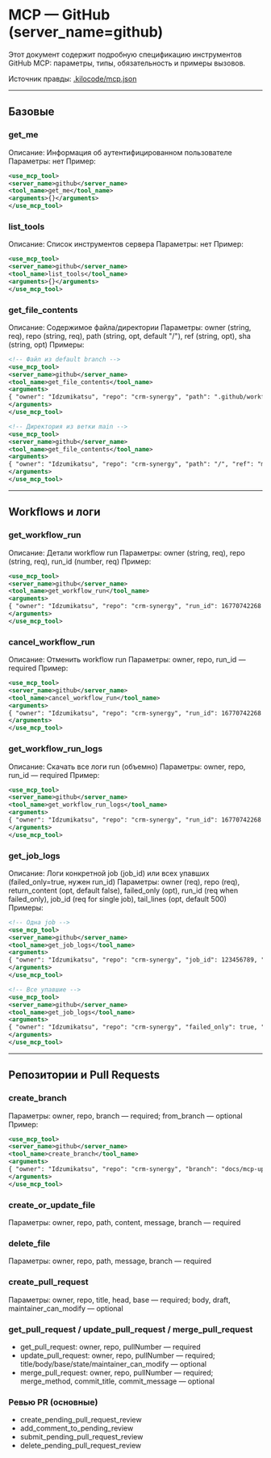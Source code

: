 # MCP — GitHub (server_name=github)

Этот документ содержит подробную спецификацию инструментов GitHub MCP: параметры, типы, обязательность и примеры вызовов.

Источник правды: [.kilocode/mcp.json](../mcp.json)

---

## Базовые

### get_me
Описание: Информация об аутентифицированном пользователе
Параметры: нет
Пример:
```xml
<use_mcp_tool>
<server_name>github</server_name>
<tool_name>get_me</tool_name>
<arguments>{}</arguments>
</use_mcp_tool>
```

### list_tools
Описание: Список инструментов сервера
Параметры: нет
Пример:
```xml
<use_mcp_tool>
<server_name>github</server_name>
<tool_name>list_tools</tool_name>
<arguments>{}</arguments>
</use_mcp_tool>
```

### get_file_contents
Описание: Содержимое файла/директории
Параметры: owner (string, req), repo (string, req), path (string, opt, default "/"), ref (string, opt), sha (string, opt)
Примеры:
```xml
<!-- Файл из default branch -->
<use_mcp_tool>
<server_name>github</server_name>
<tool_name>get_file_contents</tool_name>
<arguments>
{ "owner": "Idzumikatsu", "repo": "crm-synergy", "path": ".github/workflows/ci.yml" }
</arguments>
</use_mcp_tool>

<!-- Директория из ветки main -->
<use_mcp_tool>
<server_name>github</server_name>
<tool_name>get_file_contents</tool_name>
<arguments>
{ "owner": "Idzumikatsu", "repo": "crm-synergy", "path": "/", "ref": "main" }
</arguments>
</use_mcp_tool>
```

---

## Workflows и логи

### get_workflow_run
Описание: Детали workflow run
Параметры: owner (string, req), repo (string, req), run_id (number, req)
Пример:
```xml
<use_mcp_tool>
<server_name>github</server_name>
<tool_name>get_workflow_run</tool_name>
<arguments>
{ "owner": "Idzumikatsu", "repo": "crm-synergy", "run_id": 16770742268 }
</arguments>
</use_mcp_tool>
```

### cancel_workflow_run
Описание: Отменить workflow run
Параметры: owner, repo, run_id — required
Пример:
```xml
<use_mcp_tool>
<server_name>github</server_name>
<tool_name>cancel_workflow_run</tool_name>
<arguments>
{ "owner": "Idzumikatsu", "repo": "crm-synergy", "run_id": 16770742268 }
</arguments>
</use_mcp_tool>
```

### get_workflow_run_logs
Описание: Скачать все логи run (объемно)
Параметры: owner, repo, run_id — required
Пример:
```xml
<use_mcp_tool>
<server_name>github</server_name>
<tool_name>get_workflow_run_logs</tool_name>
<arguments>
{ "owner": "Idzumikatsu", "repo": "crm-synergy", "run_id": 16770742268 }
</arguments>
</use_mcp_tool>
```

### get_job_logs
Описание: Логи конкретной job (job_id) или всех упавших (failed_only=true, нужен run_id)
Параметры: owner (req), repo (req), return_content (opt, default false), failed_only (opt), run_id (req when failed_only), job_id (req for single job), tail_lines (opt, default 500)
Примеры:
```xml
<!-- Одна job -->
<use_mcp_tool>
<server_name>github</server_name>
<tool_name>get_job_logs</tool_name>
<arguments>
{ "owner": "Idzumikatsu", "repo": "crm-synergy", "job_id": 123456789, "return_content": true, "tail_lines": 1000 }
</arguments>
</use_mcp_tool>

<!-- Все упавшие -->
<use_mcp_tool>
<server_name>github</server_name>
<tool_name>get_job_logs</tool_name>
<arguments>
{ "owner": "Idzumikatsu", "repo": "crm-synergy", "failed_only": true, "run_id": 16770742268, "return_content": true }
</arguments>
</use_mcp_tool>
```

---

## Репозитории и Pull Requests

### create_branch
Параметры: owner, repo, branch — required; from_branch — optional
Пример:
```xml
<use_mcp_tool>
<server_name>github</server_name>
<tool_name>create_branch</tool_name>
<arguments>
{ "owner": "Idzumikatsu", "repo": "crm-synergy", "branch": "docs/mcp-update", "from_branch": "main" }
</arguments>
</use_mcp_tool>
```

### create_or_update_file
Параметры: owner, repo, path, content, message, branch — required

### delete_file
Параметры: owner, repo, path, message, branch — required

### create_pull_request
Параметры: owner, repo, title, head, base — required; body, draft, maintainer_can_modify — optional

### get_pull_request / update_pull_request / merge_pull_request
- get_pull_request: owner, repo, pullNumber — required
- update_pull_request: owner, repo, pullNumber — required; title/body/base/state/maintainer_can_modify — optional
- merge_pull_request: owner, repo, pullNumber — required; merge_method, commit_title, commit_message — optional

### Ревью PR (основные)
- create_pending_pull_request_review
- add_comment_to_pending_review
- submit_pending_pull_request_review
- delete_pending_pull_request_review